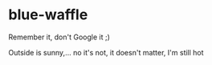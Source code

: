 # blue-waffle
Remember it, don't Google it ;)

Outside is sunny,... no it's not, it doesn't matter, I'm still hot 
